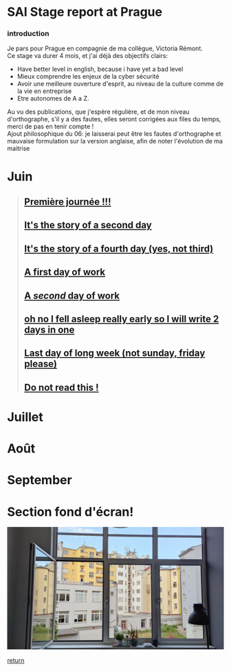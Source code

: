 # SAI Stage report at Prague
### introduction
Je pars pour Prague en compagnie de ma collègue, Victoria Rémont.  
Ce stage va durer 4 mois, et j'ai déjà des objectifs clairs: 
- Have better level in english, because i have yet a bad level 
- Mieux comprendre les enjeux de la cyber sécurité
- Avoir une meilleure ouverture d'esprit, au niveau de la culture comme de la vie en entreprise
- Etre autonomes de A a Z.

Au vu des publications, que j'espère régulière, et de mon niveau d'orthographe, s'il y a des fautes, elles seront corrigées aux files du temps, merci de pas en tenir compte !  
Ajout philosophique du 06: je laisserai peut être les fautes d'orthographe et mauvaise formulation sur la version anglaise, afin de noter l'évolution de ma maitrise  

# Juin
>## [Première journée !!!](june/03.md)
>## [It's the story of a second day](june/04.md)  
>## [It's the story of a fourth day (yes, not third)](june/06.md)  
>## [A first day of work](june/07.md)  
>## [A *second* day of work](june/08.md)   
>## [oh no I fell asleep really early so I will write 2 days in one](june/09.md) 
>## [Last day of long week (not sunday, friday please)](june/10.md)
>## [Do not read this !](june/11.md)   

# Juillet
# Août
# September

# Section fond d'écran!
<img src="../images/back.jpg" alt="big window of appartment" width="700">   
  
[return](../README.md)
